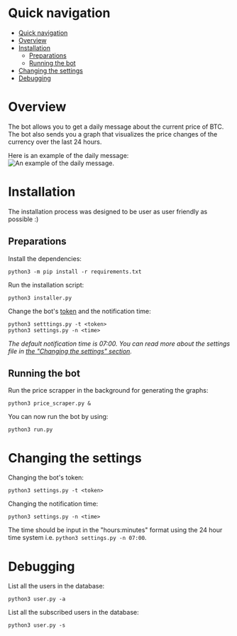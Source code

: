 # Quick navigation
- [Quick navigation](#quick-navigation)
- [Overview](#overview)
- [Installation](#installation)
  - [Preparations](#preparations)
  - [Running the bot](#running-the-bot)
- [Changing the settings](#changing-the-settings)
- [Debugging](#debugging)
 
# Overview
The bot allows you to get a daily message about the current price of BTC. 
The bot also sends you a graph that visualizes the price changes of the currency over the last 24 hours.

Here is an example of the daily message:
![An example of the daily message.](https://i.ibb.co/bmwJpH3/image.png)

# Installation
The installation process was designed to be user as user friendly as possible :)
## Preparations
Install the dependencies:

    python3 -m pip install -r requirements.txt
Run the installation script:

    python3 installer.py
Change the bot's [token](https://core.telegram.org/bots#3-how-do-i-create-a-bot) and the notification time:

    python3 setttings.py -t <token>
    python3 settings.py -n <time>

 _The default notification time is 07:00. You can read more about the settings file in [the "Changing the settings" section](#changing-the-settings)._

## Running the bot
Run the price scrapper in the background for generating the graphs:

    python3 price_scraper.py &

You can now run the bot by using:

    python3 run.py
    

# Changing the settings
Changing the bot's token:

    python3 settings.py -t <token>
    
 Changing the notification time:
 
    python3 settings.py -n <time>
   
 The time should be input in the "hours:minutes" format using the 24 hour time system i.e. `python3 settings.py -n 07:00`.

# Debugging
List all the users in the database:

    python3 user.py -a
    
 List all the subscribed users in the database:

    python3 user.py -s
